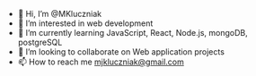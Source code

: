- 👋 Hi, I’m @MKluczniak
- 👀 I’m interested in web development
- 🌱 I’m currently learning JavaScript, React, Node.js, mongoDB, postgreSQL
- 💞️ I’m looking to collaborate on Web application projects
- 📫 How to reach me mjkluczniak@gmail.com

<!---
MKluczniak/MKluczniak is a ✨ special ✨ repository because its `README.md` (this file) appears on your GitHub profile.
You can click the Preview link to take a look at your changes.
--->
